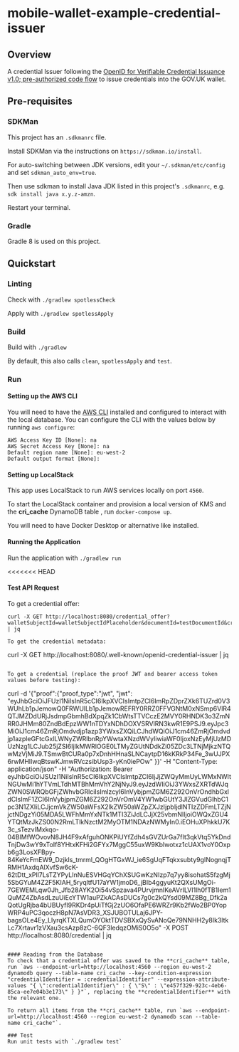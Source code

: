 # mobile-wallet-example-credential-issuer

## Overview
A credential Issuer following the [OpenID for Verifiable Credential Issuance v1.0; pre-authorized code flow](https://openid.net/specs/openid-4-verifiable-credential-issuance-1_0.html#name-pre-authorized-code-flow) to issue credentials into the GOV.UK wallet.

## Pre-requisites

### SDKMan
This project has an `.sdkmanrc` file.

Install SDKMan via the instructions on `https://sdkman.io/install`.

For auto-switching between JDK versions, edit your `~/.sdkman/etc/config` and set `sdkman_auto_env=true`.

Then use sdkman to install Java JDK listed in this project's `.sdkmanrc`, e.g. `sdk install java x.y.z-amzn`.

Restart your terminal.

### Gradle
Gradle 8 is used on this project.

## Quickstart

### Linting

Check with `./gradlew spotlessCheck`

Apply with `./gradlew spotlessApply`

### Build
Build with `./gradlew`

By default, this also calls `clean`,  `spotlessApply` and `test`.

### Run

#### Setting up the AWS CLI
You will need to have the [AWS CLI](https://docs.aws.amazon.com/cli/latest/userguide/getting-started-install.html) installed and configured to interact with the local database. You can configure the CLI with the values below by running `aws configure`:
```
AWS Access Key ID [None]: na
AWS Secret Access Key [None]: na
Default region name [None]: eu-west-2
Default output format [None]:
```

####  Setting up LocalStack
This app uses LocalStack to run AWS services locally on port `4560`.

To start the LocalStack container and provision a local version of KMS and the **cri_cache** DynamoDB table , run `docker-compose up`.

You will need to have Docker Desktop or alternative like installed.

#### Running the Application
Run the application with `./gradlew run`

<<<<<<< HEAD
#### Test API Request
To get a credential offer:
```
curl -X GET http://localhost:8080/credential_offer?walletSubjectId=walletSubjectIdPlaceholder&documentId=testDocumentId&credentialType=BasicCheckCredential | jq

To get the credential metadata:
```
curl -X GET http://localhost:8080/.well-known/openid-credential-issuer | jq
```

To get a credential (replace the proof JWT and bearer access token values before testing):
 ```
curl -d '{"proof":{"proof_type":"jwt", "jwt": "eyJhbGciOiJFUzI1NiIsInR5cCI6IkpXVCIsImtpZCI6ImRpZDprZXk6TUZrd0V3WUhLb1pJemowQ0FRWUlLb1pJemowREFRY0RRZ0FFVGNtM0xNSmp6VlR4QTJMZDdURjJsdmpGbmhBdXpqZk1CbWtsTTVCczE2MVY0RHNDK3o3ZmNRR0JHMm80ZndBdEpzWW1nTDYxNDhDOXVSRVlRN3kwR1E9PSJ9.eyJpc3MiOiJ1cm46ZmRjOmdvdjp1azp3YWxsZXQiLCJhdWQiOiJ1cm46ZmRjOmdvdjp1azpleGFtcGxlLWNyZWRlbnRpYWwtaXNzdWVyIiwiaWF0IjoxNzEyMjUzMDUzNzg1LCJub25jZSI6IjlkMWRlOGE0LTMyZGUtNDdkZi05ZDc3LTNjMjkzNTQwMzVjMiJ9.TSmwBtCURa0p7xDnhHHnaSLNCaytpD16kKRkP34Fe_3wUJPX6rwMHlIwqBtswKJmwRVczsibUsp3-yKn0iePOw" }}' -H "Content-Type: application/json" -H "Authorization: Bearer eyJhbGciOiJSUzI1NiIsInR5cCI6IkpXVCIsImtpZCI6IjJjZWQyMmUyLWMxNWItNGUwMi1hYTVmLTdhMTBhMmVhY2NjNyJ9.eyJzdWIiOiJ3YWxsZXRTdWJqZWN0SWRQbGFjZWhvbGRlciIsImlzcyI6InVybjpmZGM6Z292OnVrOndhbGxldCIsImF1ZCI6InVybjpmZGM6Z292OnVrOmV4YW1wbGUtY3JlZGVudGlhbC1pc3N1ZXIiLCJjcmVkZW50aWFsX2lkZW50aWZpZXJzIjpbIjdlNTIzZDFmLTZjNjctNDgzYi05MDA5LWFhMmYxNTk1MTI3ZiJdLCJjX25vbmNlIjoiOWQxZGU4YTQtMzJkZS00N2RmLTlkNzctM2MyOTM1NDAzNWMyIn0.iEOHuXPhkkU7K3c_sTezvIMxkqo-04BIMfWOvovN8JH4F9xAfguhONKPiUYfZdh4sGVZUrGa7fIt3qkVtq5YkDndTnjDw3wY9xToIf8YHtxKFHi2GFYx7MggC55uxW9Kblwotxz1cUAX1voY0Oxpb6g3LosXFBpy-84KeYcFmEW9_Dzjkls_tmrml_QOgHTGxWJ_ie6SgUqFTqkxsubty9gINognqjTRMH1AxdqAlXvfSw6cK-62tDtt_xPll7LsTZYPyLInNuESVHGqYChXSUGwKzNIzp7q7yy8isohatS5fzgMj5SbGYuM4Z2F5KIAH_5ryqltfU17aYW1jmoD6_jBIb4ggyuKt2QXsUMgOi-7GEWEMLqw0Jh_Jfb28AYK2Oi54vSpzava4PUrvjmnIKeAVrILVI1lh0fTB1Iem1QuMZ4ZbAsdLzuUiEcYTW1auPZkACAsDUCs7g0c2kQYsd09MZ8Bg_Dfk2aQotUgRjba4bUBUyfI9RKDr4pUiTfGj2zUO6OfaPE6WRZr9Kb2fWo2BP0YopWRP4uPC3qoczH8pN7AsVDR3_XSJUBOTULaj6JPY-bagsOLe4Ey_LIyrqKTXLQumOYOktTDVSBXxQySvANoQe79NNHH2y8Ik3ltkLc7Xrtavr1zVXau3csAzp8zC-6QF3ledqzOMiS0O5o" -X POST http://localhost:8080/credential | jq
 ```

#### Reading from the Database
To check that a credential offer was saved to the **cri_cache** table, run `aws --endpoint-url=http://localhost:4560 --region eu-west-2 dynamodb query --table-name cri_cache --key-condition-expression "credentialIdentifier = :credentialIdentifier" --expression-attribute-values "{ \":credentialIdentifier\" : { \"S\" : \"e457f329-923c-4eb6-85ca-ee7e04b3e173\" } }"`, replacing the **credentialIdentifier** with the relevant one.

To return all items from the **cri_cache** table, run `aws --endpoint-url=http://localhost:4560 --region eu-west-2 dynamodb scan --table-name cri_cache"`.

### Test
Run unit tests with `./gradlew test`
